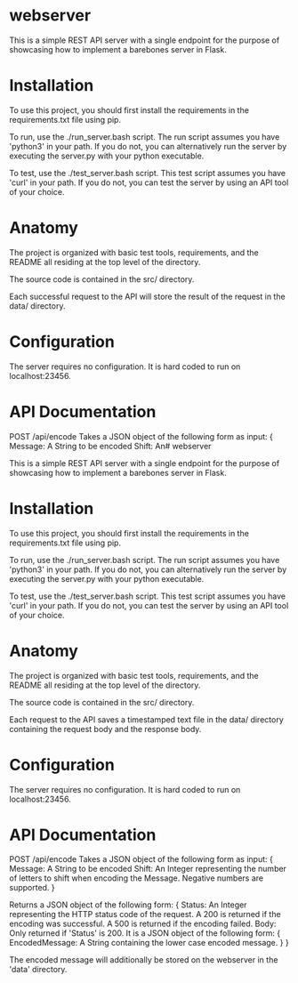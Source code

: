 # webserver

This is a simple REST API server with a single endpoint for the purpose of showcasing how to implement a barebones
server in Flask.

# Installation

To use this project, you should first install the requirements in the requirements.txt file using pip.

To run, use the ./run_server.bash script. The run script assumes you have 'python3' in your path. If you do not,
you can alternatively run the server by executing the server.py with your python executable. 

To test, use the ./test_server.bash script. This test script assumes you have 'curl' in your path. If you do not,
you can test the server by using an API tool of your choice.

# Anatomy
The project is organized with basic test tools, requirements, and the README all residing at the top level of the directory.

The source code is contained in the src/ directory.

Each successful request to the API will store the result of the request in the data/ directory.

# Configuration

The server requires no configuration. It is hard coded to run on localhost:23456.

# API Documentation

POST /api/encode
Takes a JSON object of the following form as input:
{
    Message: A String to be encoded
    Shift: An# webserver

This is a simple REST API server with a single endpoint for the purpose of showcasing how to implement a barebones
server in Flask.

# Installation

To use this project, you should first install the requirements in the requirements.txt file using pip.

To run, use the ./run_server.bash script. The run script assumes you have 'python3' in your path. If you do not,
you can alternatively run the server by executing the server.py with your python executable. 

To test, use the ./test_server.bash script. This test script assumes you have 'curl' in your path. If you do not,
you can test the server by using an API tool of your choice.

# Anatomy
The project is organized with basic test tools, requirements, and the README all residing at the top level of the directory.

The source code is contained in the src/ directory.

Each request to the API saves a timestamped text file in the data/ directory containing the request body and the response body.

# Configuration

The server requires no configuration. It is hard coded to run on localhost:23456.

# API Documentation

POST /api/encode
Takes a JSON object of the following form as input:
{
    Message: A String to be encoded
    Shift: An Integer representing the number of letters to shift when encoding the Message. Negative numbers are supported.
}

Returns a JSON object of the following form:
{
    Status: An Integer representing the HTTP status code of the request. A 200 is returned if the encoding was successful. A 500 is returned if the encoding failed.
    Body: Only returned if 'Status' is 200. It is a JSON object of the following form:
    {
        EncodedMessage: A String containing the lower case encoded message.
    }
}

The encoded message will additionally be stored on the webserver in the 'data' directory.
